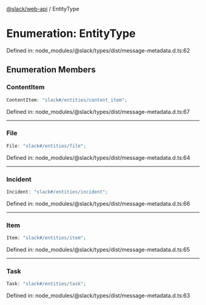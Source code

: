 [@slack/web-api](../index.md) / EntityType

# Enumeration: EntityType

Defined in: node\_modules/@slack/types/dist/message-metadata.d.ts:62

## Enumeration Members

### ContentItem

```ts
ContentItem: "slack#/entities/content_item";
```

Defined in: node\_modules/@slack/types/dist/message-metadata.d.ts:67

***

### File

```ts
File: "slack#/entities/file";
```

Defined in: node\_modules/@slack/types/dist/message-metadata.d.ts:64

***

### Incident

```ts
Incident: "slack#/entities/incident";
```

Defined in: node\_modules/@slack/types/dist/message-metadata.d.ts:66

***

### Item

```ts
Item: "slack#/entities/item";
```

Defined in: node\_modules/@slack/types/dist/message-metadata.d.ts:65

***

### Task

```ts
Task: "slack#/entities/task";
```

Defined in: node\_modules/@slack/types/dist/message-metadata.d.ts:63

